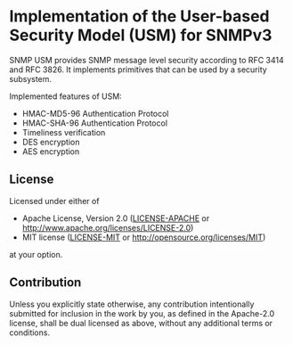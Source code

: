 # Implementation of the User-based Security Model (USM) for SNMPv3

SNMP USM provides SNMP message level security according to RFC 3414 and RFC 3826. It implements primitives that can be used by a security subsystem.

Implemented features of USM:

* HMAC-MD5-96 Authentication Protocol
* HMAC-SHA-96 Authentication Protocol
* Timeliness verification
* DES encryption
* AES encryption

## License

Licensed under either of

* Apache License, Version 2.0 ([LICENSE-APACHE](LICENSE-APACHE) or <http://www.apache.org/licenses/LICENSE-2.0>)
* MIT license ([LICENSE-MIT](LICENSE-MIT) or <http://opensource.org/licenses/MIT>)

at your option.

## Contribution

Unless you explicitly state otherwise, any contribution intentionally submitted for inclusion in the work by you, as defined in the Apache-2.0 license, shall be dual licensed as above, without any additional terms or conditions.
